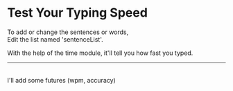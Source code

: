 # Test Your Typing Speed
To add or change the sentences or words,<br>
Edit the list named 'sentenceList'.

With the help of the time module, it'll tell you how fast you typed.<br>
<hr><br>
I'll add some futures (wpm, accuracy)
